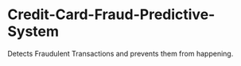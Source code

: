 # Credit-Card-Fraud-Predictive-System
Detects Fraudulent Transactions and prevents them from happening.
